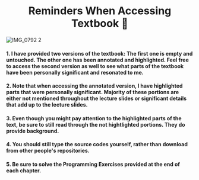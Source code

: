 # <h1 align="center"> Reminders When Accessing Textbook :book:

![IMG_0792 2](https://user-images.githubusercontent.com/73013239/105322579-6ba0df00-5c0c-11eb-9a7a-b4449b0b7d45.GIF)

#### 1. I have provided two versions of the textbook: The first one is empty and untouched. The other one has been annotated and highlighted. Feel free to access the second version as well to see what parts of the textbook have been personally significant and resonated to me.
#### 2. Note that when accessing the annotated version, I have highlighted parts that were personally significant. Majority of these portions are either not mentioned throughout the lecture slides or significant details that add up to the lecture slides.
#### 3. Even though you might pay attention to the highlighted parts of the text, be sure to still read through the not hightlighted portions. They do provide background.
#### 4. You should still type the source codes yourself, rather than download from other people's repositories. 
#### 5. Be sure to solve the Programming Exercises provided at the end of each chapter. 
